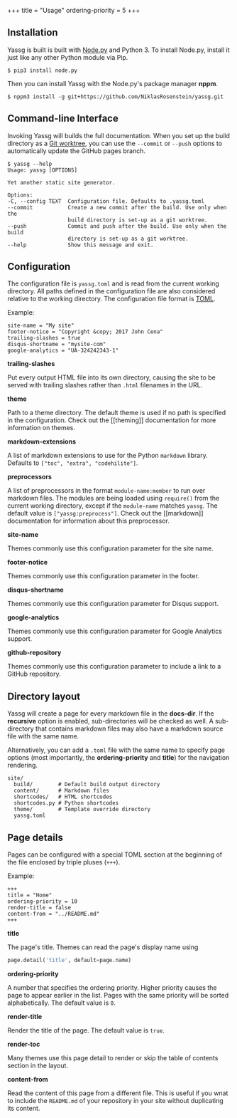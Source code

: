 +++
title = "Usage"
ordering-priority = 5
+++

[Node.py]: https://nodepy.org/
[Git worktree]: https://git-scm.com/docs/git-worktree
[TOML]: https://github.com/toml-lang/toml

## Installation

Yassg is built is built with [Node.py] and Python 3. To install Node.py,
install it just like any other Python module via Pip.

    $ pip3 install node.py

Then you can install Yassg with the Node.py's package manager **nppm**.

    $ nppm3 install -g git+https://github.com/NiklasRosenstein/yassg.git

## Command-line Interface

Invoking Yassg will builds the full documentation. When you set up the build
directory as a [Git worktree], you can use the `--commit` or `--push` options
to automatically update the GitHub pages branch.

    $ yassg --help
    Usage: yassg [OPTIONS]

    Yet another static site generator.

    Options:
    -C, --config TEXT  Configuration file. Defaults to .yassg.toml
    --commit           Create a new commit after the build. Use only when the
                       build directory is set-up as a git worktree.
    --push             Commit and push after the build. Use only when the build
                       directory is set-up as a git worktree.
    --help             Show this message and exit.

## Configuration

The configuration file is `yassg.toml` and  is read from the current working
directory. All paths defined in the configuration file are also considered
relative to the working directory. The configuration file format is [TOML].

Example:

    site-name = "My site"
    footer-notice = "Copyright &copy; 2017 John Cena"
    trailing-slashes = true
    disqus-shortname = "mysite-com"
    google-analytics = "UA-324242343-1"

__trailing-slashes__

Put every output HTML file into its own directory, causing the site to be
served with trailing slashes rather than `.html` filenames in the URL.

__theme__

Path to a theme directory. The default theme is used if no path is specified
in the configuration. Check out the [[theming]] documentation for more
information on themes.

__markdown-extensions__

A list of markdown extensions to use for the Python `markdown` library.
Defaults to `["toc", "extra", "codehilite"]`.

__preprocessors__

A list of preprocessors in the format `module-name:member` to run over
markdown files. The modules are being loaded using `require()` from the
current working directory, except if the `module-name` matches `yassg`.
The default value is `["yassg:preprocess"]`. Check out the [[markdown]]
documentation for information about this preprocessor.

__site-name__

Themes commonly use this configuration parameter for the site name.

__footer-notice__

Themes commonly use this configuration parameter in the footer.

__disqus-shortname__

Themes commonly use this configuration parameter for Disqus support.

__google-analytics__

Themes commonly use this configuration parameter for Google Analytics support.

__github-repository__

Themes commonly use this configuration parameter to include a link to a GitHub
repository.

## Directory layout

Yassg will create a page for every markdown file in the **docs-dir**. If
the **recursive** option is enabled, sub-directories will be checked as well.
A sub-directory that contains markdown files may also have a markdown source
file with the same name.

Alternatively, you can add a `.toml` file with the same name to specify page
options (most importantly, the **ordering-priority** and **title**) for the
navigation rendering.

    site/
      build/        # Default build output directory
      content/      # Markdown files
      shortcodes/   # HTML shortcodes
      shortcodes.py # Python shortcodes
      theme/        # Template override directory
      yassg.toml

## Page details

Pages can be configured with a special TOML section at the beginning of the
file enclosed by triple pluses (`+++`).

Example:

    +++
    title = "Home"
    ordering-priority = 10
    render-title = false
    content-from = "../README.md"
    +++

__title__

The page's title. Themes can read the page's display name using

```python
page.detail('title', default=page.name)
```

__ordering-priority__

A number that specifies the ordering priority. Higher priority causes the
page to appear earlier in the list. Pages with the same priority will be
sorted alphabetically. The default value is `0`.

__render-title__

Render the title of the page. The default value is `true`.

__render-toc__

Many themes use this page detail to render or skip the table of contents
section in the layout.

__content-from__

Read the content of this page from a different file. This is useful if you
wnat to include the `README.md` of your repository in your site without
duplicating its content.
